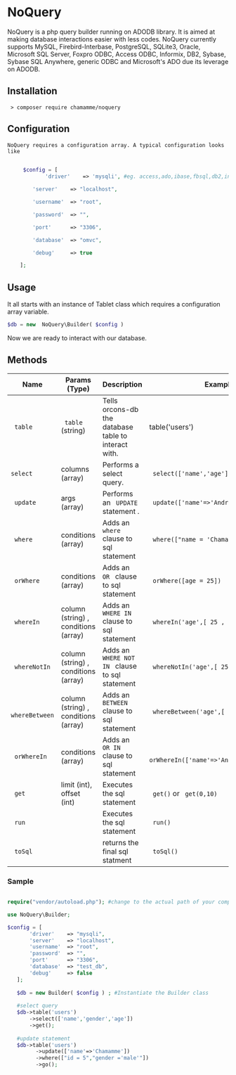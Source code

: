 

# NoQuery 
 NoQuery is a php query builder running on ADODB library. It is aimed at making database interactions easier with less codes.
 NoQuery currently supports MySQL, Firebird-Interbase, PostgreSQL, SQLite3, Oracle, Microsoft SQL Server, Foxpro ODBC, Access ODBC, 
 Informix, DB2, Sybase, Sybase SQL Anywhere, generic ODBC and Microsoft's ADO due its leverage on ADODB.
## Installation
 	 > composer require chamamme/noquery
	 
## Configuration
	NoQuery requires a configuration array. A typical configuration looks like

```php
	
	 $config = [
	        'driver' 	=> 'mysqli', #eg. access,ado,ibase,fbsql,db2,informix,ldap,mssqlnative,netezza,odbc,odbtp,oci8,pdo,postgres9,proxy,ads,sybase_ase,sqlite3,sybase

		'server' 	=> "localhost",

		'username' 	=> "root",

		'password' 	=> "",

		'port' 		=> "3306",

		'database' 	=> "omvc",

		'debug' 	=> true

	];
```
## Usage 
It all starts with an instance of  Tablet class which requires a configuration array variable.  
```php  
$db = new  NoQuery\Builder( $config ) 
```
Now we are ready to interact with our database. 

## Methods 

|Name  |Params (Type) |Description | Example |
|------- |--------- |------ |------|
|<code> table </code> |  <code> table  </code>(string) | Tells orcons-db the database table to interact with. | table('users')  |
| <code>select</code> |columns (array) | Performs a select query. | <code> select(['name','age']) </code>|
| <code> update </code> |args (array) | Performs an <code> UPDATE </code> statement . | <code> update(['name'=>'Andrew','age'=>10]) </code>|
|<code> where </code> | conditions (array)| Adds an <code> where </code> clause to sql statement | <code> where(["name = 'Chamamme'])</code>|
|<code> orWhere </code> | conditions (array)| Adds an <code> OR </code> clause to sql statement | <code> orWhere([age = 25])</code>|
|<code> whereIn </code> | column (string) , conditions (array)| Adds an <code> WHERE IN </code> clause to sql statement | <code> whereIn('age',[ 25 , 6 , 8 ])</code>|
|<code> whereNotIn </code> | column (string) , conditions (array)| Adds an <code> WHERE NOT IN </code> clause to sql statement | <code> whereNotIn('age',[ 25 , 6 , 8 ]) </code>|
|<code> whereBetween </code> | column (string) , conditions (array)| Adds an <code> BETWEEN </code> clause to sql statement | <code> whereBetween('age',[ 18 ,19 ]) </code>|
|<code> orWhereIn </code> | conditions (array)| Adds an <code> OR IN </code> clause to sql statement | <code> orWhereIn(['name'=>'Andrew','age'=>25]) </code>|
|<code> get </code> | limit (int), offset (int)| Executes the sql statement  | <code>  get()</code> or <code> get(0,10) </code>|
|<code> run </code> |  | Executes the sql statement  | <code>  run() </code> |
|<code> toSql </code> |  | returns the final sql statment  | <code>  toSql() </code> |
### Sample
 ```php 
 
 require("vendor/autoload.php"); #change to the actual path of your composer autoload.php file
 
 use NoQuery\Builder;
 
$config = [
	    'driver' 	=> "mysqli",
		'server' 	=> "localhost",
		'username' 	=> "root",
		'password' 	=> "",
		'port' 		=> "3306",
		'database' 	=> "test_db",
		'debug' 	=> false
	];
	
	$db = new Builder( $config ) ; #Instantiate the Builder class
	
	#select query
	$db->table('users')
		->select(['name','gender','age'])
		->get();
		
	#update statement
	$db->table('users')
		  ->update(['name'=>'Chamamme'])
		  ->where(["id = 5","gender ='male'"])
		  ->go();
		  
```
	

